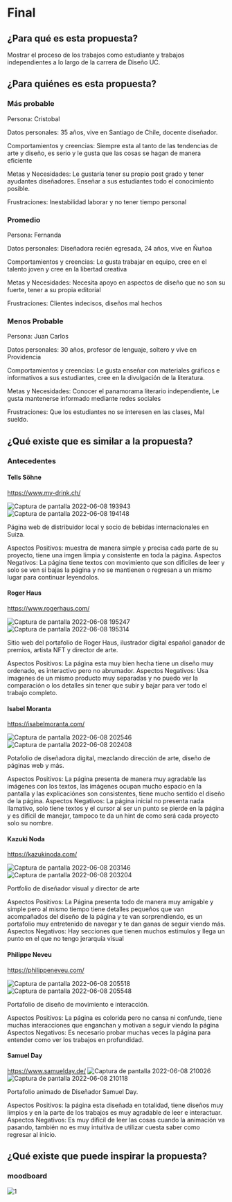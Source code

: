 # Final

## ¿Para qué es esta propuesta?

Mostrar el proceso de los trabajos como estudiante y trabajos independientes a lo largo de la carrera de Diseño UC.

## ¿Para quiénes es esta propuesta?

### Más probable

Persona: Cristobal

Datos personales: 35 años, vive en Santiago de Chile, docente diseñador.

Comportamientos y creencias: Siempre esta al tanto de las tendencias de arte y diseño, es serio y le gusta que las cosas se hagan de manera eficiente

Metas y Necesidades: Le gustaría tener su propio post grado y tener ayudantes diseñadores. Enseñar a sus estudiantes todo el conocimiento posible.

Frustraciones: Inestabilidad laborar y no tener tiempo personal

### Promedio 

Persona: Fernanda

Datos personales: Diseñadora recién egresada, 24 años, vive en Ñuñoa

Comportamientos y creencias: Le gusta trabajar en equipo, cree en el talento joven y cree en la libertad creativa

Metas y Necesidades: Necesita apoyo en aspectos de diseño que no son su fuerte, tener a su propia editorial

Frustraciones: Clientes indecisos, diseños mal hechos

### Menos Probable

Persona: Juan Carlos

Datos personales: 30 años, profesor de lenguaje, soltero y vive en Providencia

Comportamientos y creencias: Le gusta enseñar con materiales gráficos e informativos a sus estudiantes, cree en la divulgación de la literatura.

Metas y Necesidades: Conocer el panamorama literario independiente, Le gusta mantenerse informado mediante redes sociales

Frustraciones: Que los estudiantes no se interesen en las clases, Mal sueldo.

## ¿Qué existe que es similar a la propuesta? 

### Antecedentes

#### Tells Söhne

https://www.my-drink.ch/

![Captura de pantalla 2022-06-08 193943](https://user-images.githubusercontent.com/101229924/172735222-0f52b4d1-fa7c-4540-a533-82ad4b514b67.png)
![Captura de pantalla 2022-06-08 194148](https://user-images.githubusercontent.com/101229924/172735286-bbe18fe5-47f7-483e-a5ad-2f8ab0279d25.png)

Página web de distribuidor local y socio de bebidas internacionales en Suiza.

Aspectos Positivos: muestra de manera simple y precisa cada parte de su proyecto, tiene una imgen limpia y consistente en toda la página.
Aspectos Negativos: La página tiene textos con movimiento que son dificiles de leer y solo se ven si bajas la página y no se mantienen o regresan a un mismo lugar para continuar leyendolos.

#### Roger Haus 

https://www.rogerhaus.com/

![Captura de pantalla 2022-06-08 195247](https://user-images.githubusercontent.com/101229924/172736434-66620812-1efd-49f6-9e45-488f82b1ebee.png)
![Captura de pantalla 2022-06-08 195314](https://user-images.githubusercontent.com/101229924/172736447-fbbbfcd0-0435-444a-95fb-5d3629d4a852.png)

Sitio web del portafolio de Roger Haus, ilustrador digital español ganador de premios, artista NFT y director de arte.

Aspectos Positivos: La página esta muy bien hecha tiene un diseño muy ordenado, es interactivo pero no abrumador.
Aspectos Negativos: Usa imagenes de un mismo producto muy separadas y no puedo ver la comparación o los detalles sin tener que subir y bajar para ver todo el trabajo completo.

#### Isabel Moranta

https://isabelmoranta.com/

![Captura de pantalla 2022-06-08 202546](https://user-images.githubusercontent.com/101229924/172739100-b1ff97ea-c8f5-47c0-89f5-d493b0d67764.png)
![Captura de pantalla 2022-06-08 202408](https://user-images.githubusercontent.com/101229924/172739121-a2731519-d843-46b5-bf2f-e31af1d51d72.png)

Potafolio de diseñadora digital, mezclando dirección de arte, diseño de páginas web y más.

Aspectos Positivos: La página presenta de manera muy agradable las imágenes con los textos, las imágenes ocupan mucho espacio en la pantalla y las explicaciónes son consistentes, tiene mucho sentido el diseño de la página.
Aspectos Negativos: La página inicial no presenta nada llamativo, solo tiene textos y el cursor al ser un punto se pierde en la página y es dificil de manejar, tampoco te da un hint de como será cada proyecto solo su nombre.

#### Kazuki Noda

https://kazukinoda.com/

![Captura de pantalla 2022-06-08 203146](https://user-images.githubusercontent.com/101229924/172739726-8c99fc6f-a689-44ab-9509-c11376e31b05.png)
![Captura de pantalla 2022-06-08 203204](https://user-images.githubusercontent.com/101229924/172739731-6d4d7c73-b619-4221-91f2-61521b6d5bfb.png)

Portfolio de diseñador visual y director de arte

Aspectos Positivos: La Página presenta todo de manera muy amigable y simple pero al mismo tiempo tiene detalles pequeños que van acompañados del diseño de la página y te van sorprendiendo, es un portafolio muy entretenido de navegar y te dan ganas de seguir viendo más.
Aspectos Negativos: Hay secciones que tienen muchos estimulos y llega un punto en el que no tengo jerarquía visual

#### Philippe Neveu

https://philippeneveu.com/

![Captura de pantalla 2022-06-08 205518](https://user-images.githubusercontent.com/101229924/172741782-ca9d112e-7322-4bd5-83a2-0ccce8d8206d.png)
![Captura de pantalla 2022-06-08 205548](https://user-images.githubusercontent.com/101229924/172741794-a7ac484b-5f72-4457-8c89-a7b0a5c79f75.png)

Portafolio de diseño de movimiento e interacción.

Aspectos Positivos: La página es colorida pero no cansa ni confunde, tiene muchas interacciones que enganchan y motivan a seguir viendo la página
Aspectos Negativos: Es necesario probar muchas veces la página para entender como ver los trabajos en profundidad.

#### Samuel Day

https://www.samuelday.de/
![Captura de pantalla 2022-06-08 210026](https://user-images.githubusercontent.com/101229924/172742291-ece46881-2e4f-47e2-b964-7077ba3f37cf.png)
![Captura de pantalla 2022-06-08 210118](https://user-images.githubusercontent.com/101229924/172742285-49ae7344-dc7b-4271-b1e4-2d53aa3a8f8c.png)


Portafolio animado de Diseñador Samuel Day.

Aspectos Positivos: la página esta diseñada en totalidad, tiene diseños muy limpios y en la parte de los trabajos es muy agradable de leer e interactuar.
Aspectos Negativos: Es muy dificil de leer las cosas cuando la animación va pasando, también no es muy intuitiva de utilizar cuesta saber como regresar al inicio.

## ¿Qué existe que puede inspirar la propuesta? 

### moodboard

![1](https://user-images.githubusercontent.com/101229924/172744235-5f3acddd-b8e2-42a5-b6a1-653d9cc1614a.jpg)


